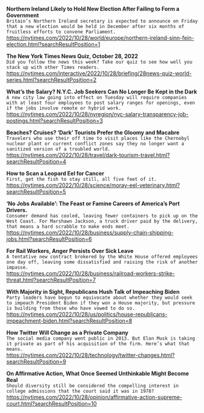 **Northern Ireland Likely to Hold New Election After Failing to Form a Government**\
`Britain’s Northern Ireland secretary is expected to announce on Friday that a new election would be held in December after six months of fruitless efforts to convene Parliament.`\
https://nytimes.com/2022/10/28/world/europe/northern-ireland-sinn-fein-election.html?searchResultPosition=1

**The New York Times News Quiz, October 28, 2022**\
`Did you follow the news this week? Take our quiz to see how well you stack up with other Times readers.`\
https://nytimes.com/interactive/2022/10/28/briefing/28news-quiz-world-series.html?searchResultPosition=2

**What’s the Salary? N.Y.C. Job Seekers Can No Longer Be Kept in the Dark**\
`A new city law going into effect on Tuesday will require companies with at least four employees to post salary ranges for openings, even if the jobs involve remote or hybrid work.`\
https://nytimes.com/2022/10/28/nyregion/nyc-salary-transparency-job-postings.html?searchResultPosition=3

**Beaches? Cruises? ‘Dark’ Tourists Prefer the Gloomy and Macabre**\
`Travelers who use their off time to visit places like the Chernobyl nuclear plant or current conflict zones say they no longer want a sanitized version of a troubled world.`\
https://nytimes.com/2022/10/28/travel/dark-tourism-travel.html?searchResultPosition=4

**How to Scan a Leopard Eel for Cancer**\
`First, get the fish to stay still, all five feet of it.`\
https://nytimes.com/2022/10/28/science/moray-eel-veterinary.html?searchResultPosition=5

**‘No Jobs Available’: The Feast or Famine Careers of America’s Port Drivers.**\
`Consumer demand has cooled, leaving fewer containers to pick up on the West Coast. For Marshawn Jackson, a truck driver paid by the delivery, that means a hard scrabble to make ends meet.`\
https://nytimes.com/2022/10/28/business/supply-chain-shipping-jobs.html?searchResultPosition=6

**For Rail Workers, Anger Persists Over Sick Leave**\
`A tentative new contract brokered by the White House offered employees one day off, leaving some dissatisfied and raising the risk of another impasse.`\
https://nytimes.com/2022/10/28/business/railroad-workers-strike-threat.html?searchResultPosition=7

**With Majority in Sight, Republicans Hush Talk of Impeaching Biden**\
`Party leaders have begun to equivocate about whether they would seek to impeach President Biden if they won a House majority, but pressure is building from those who have vowed to do so.`\
https://nytimes.com/2022/10/28/us/politics/house-republicans-impeachment-biden.html?searchResultPosition=8

**How Twitter Will Change as a Private Company**\
`The social media company went public in 2013. But Elon Musk is taking it private as part of his acquisition of the firm. Here’s what that means.`\
https://nytimes.com/2022/10/28/technology/twitter-changes.html?searchResultPosition=9

**On Affirmative Action, What Once Seemed Unthinkable Might Become Real**\
`Should diversity still be considered the compelling interest in college admissions that the court said it was in 1978?`\
https://nytimes.com/2022/10/28/opinion/affirmative-action-supreme-court.html?searchResultPosition=10


